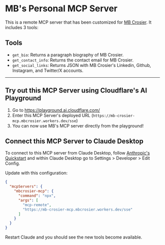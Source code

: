 # MB's Personal MCP Server

This is a remote MCP server that has been customized for [MB Crosier](https://www.mbcrosier.com). It includes 3 tools:

## Tools
*   `get_bio`: Returns a paragraph biography of MB Crosier.
*   `get_contact_info`: Returns the contact email for MB Crosier.
*   `get_social_links`: Returns JSON with MB Crosier's Linkedin, Github, Instagram, and Twitter/X accounts.

---

## Try out this MCP Server using Cloudflare's AI Playground

1. Go to https://playground.ai.cloudflare.com/
2. Enter this MCP Server's deployed URL (`https://mb-crosier-mcp.mbcrosier.workers.dev/sse`)
3. You can now use MB's MCP server directly from the playground!

## Connect this MCP Server to Claude Desktop

To connect to this MCP server from Claude Desktop, follow [Anthropic's Quickstart](https://modelcontextprotocol.io/quickstart/user) and within Claude Desktop go to Settings > Developer > Edit Config.

Update with this configuration:

```json
{
  "mcpServers": {
    "mbcrosier-mcp": {
      "command": "npx",
      "args": [
        "mcp-remote",
        "https://mb-crosier-mcp.mbcrosier.workers.dev/sse" 
      ]
    }
  }
}
```

Restart Claude and you should see the new tools become available. 
